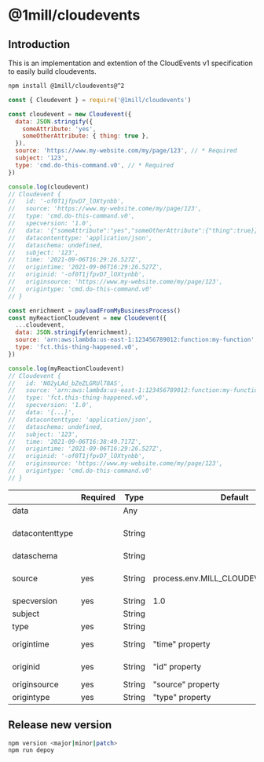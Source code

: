 # @1mill/cloudevents

## Introduction

This is an implementation and extention of the CloudEvents v1 specification to easily build cloudevents.

```bash
npm install @1mill/cloudevents@^2
```

```js
const { Cloudevent } = require('@1mill/cloudevents')

const cloudevent = new Cloudevent({
  data: JSON.stringify({
    someAttribute: 'yes',
    someOtherAttribute: { thing: true },
  }),
  source: 'https://www.my-website.com/my/page/123', // * Required
  subject: '123',
  type: 'cmd.do-this-command.v0', // * Required
})

console.log(cloudevent)
// Cloudevent {
//   id: '-of0T1jfpvD7_lOXtynbb',
//   source: 'https://www.my-website.come/my/page/123',
//   type: 'cmd.do-this-command.v0',
//   specversion: '1.0',
//   data: '{"someAttribute":"yes","someOtherAttribute":{"thing":true}}',
//   datacontenttype: 'application/json',
//   dataschema: undefined,
//   subject: '123',
//   time: '2021-09-06T16:29:26.527Z',
//   origintime: '2021-09-06T16:29:26.527Z',
//   originid: '-of0T1jfpvD7_lOXtynbb',
//   originsource: 'https://www.my-website.come/my/page/123',
//   origintype: 'cmd.do-this-command.v0'
// }

const enrichment = payloadFromMyBusinessProcess()
const myReactionCloudevent = new Cloudevent({
  ...cloudevent,
  data: JSON.stringify(enrichment),
  source: 'arn:aws:lambda:us-east-1:123456789012:function:my-function',
  type: 'fct.this-thing-happened.v0',
})

console.log(myReactionCloudevent)
// Cloudevent {
//   id: 'N02yLAd_bZeZLGRUl78AS',
//   source: 'arn:aws:lambda:us-east-1:123456789012:function:my-function',
//   type: 'fct.this-thing-happened.v0',
//   specversion: '1.0',
//   data: '{...}',
//   datacontenttype: 'application/json',
//   dataschema: undefined,
//   subject: '123',
//   time: '2021-09-06T16:38:49.717Z',
//   origintime: '2021-09-06T16:29:26.527Z',
//   originid: '-of0T1jfpvD7_lOXtynbb',
//   originsource: 'https://www.my-website.come/my/page/123',
//   origintype: 'cmd.do-this-command.v0'
// }
```

|                 | Required | Type   | Default                              | Notes                                                                                    |
|-----------------|----------|--------|--------------------------------------|------------------------------------------------------------------------------------------|
| data            |          | Any    |                                      |                                                                                          |
| datacontenttype |          | String |                                      | If "data" is present, defaults to "application/json" unless specified otherwise          |
| dataschema      |          | String |                                      |                                                                                          |
| source          | yes      | String | process.env.MILL_CLOUDEVENTS_SOURCE | Recommended to use universal identifier (e.g. https://my-domain.com/my/feature/path/123) |
| specversion     | yes      | String | 1.0                                  | Cloudevent specification version                                                         |
| subject         |          | String |                                      |                                                                                          |
| type            | yes      | String |                                      |                                                                                          |
| origintime      | yes      | String | "time" property                      | "time" property is internally generated as part of the package                           |
| originid        | yes      | String | "id" property                        | "id" property is internally generated as part of the package                             |
| originsource    | yes      | String | "source" property                    |                                                                                          |
| origintype      | yes      | String | "type" property                      |                                                                                          |

## Release new version

```bash
npm version <major|minor|patch>
npm run depoy
```
